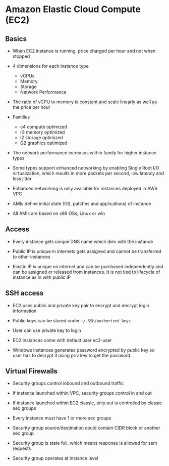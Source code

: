 # Amazon Elastic Cloud Compute (EC2)

## Basics

- When EC2 instance is running, price charged per hour and not when stopped

- 4 dimensions for each instance type
  - vCPUs
  - Memory
  - Storage
  - Network Performance

- The ratio of vCPU to memory is constant and scale linearly as well as the price per hour

- Families
  - c4 compute optimized
  - r3 memory optimized
  - i2 storage optimized
  - G2 graphics optimized

- The network performance increases within family for higher instance types

- Some types support enhanced networking by enabling Single Root I/O virtualization, which results in more packets per second, low latency and less jitter

- Enhanced networking is only available for instances deployed in AWS VPC

- AMIs define initial state (OS, patches and applications) of instance

- All AMIs are based on x86 OSs, Linux or win

## Access

- Every instance gets unique DNS name which dies with the instance

- Public IP is unique in internets gets assigned and cannot be transferred to other instances

- Elastic IP is unique on internet and can be purchased independently and can be assigned or released from instances. It is not tied to lifecycle of instance as in with public IP

## SSH access

- EC2 uses public and private key pair to encrypt and decrypt login information

- Public keys can be stored under `~/.SSH/authorized_keys`

- User can use private key to login

- EC2 instances come with default user ec2-user

- Windows instances generates password encrypted by public key so user has to decrypt it using priv key to get the password

## Virtual Firewalls

- Security groups control inbound and outbound traffic

- If instance launched within VPC, security groups control in and out

- If instance launched within EC2 classic, only out is controlled by classic sec groups

- Every instance must have 1 or more sec groups

- Security group source/destination could contain CIDR block or another sec group

- Security group is state full, which means response is allowed for sent requests

- Security group operates at instance level



 
